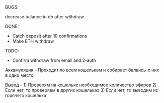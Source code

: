 BUGS:

decrease balance in db after withdraw

DONE:

- Catch deposit after 10 confirmations
- Make ETH withdraw

TODO:

- Confirm withdraw from email and 2-auth

Аккамуляция - Проходит по всем кошелькам и собирает балансы с них в одно место

Вывод - 1) Проверям на кошельке необходимое количество эфиров
        2) Если нет, то проверяем в других кошельках
        3) Если нет, то выводим из горячего кошелька